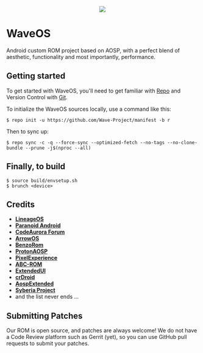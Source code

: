 <p align="center">
  <img src="https://i.imgur.com/HPowUAx.png" />
</p>

# WaveOS

Android custom ROM project based on AOSP, with a perfect blend of aesthetic, functionality and most importantly, performance.

## Getting started

To get started with WaveOS, you'll need to get familiar with [Repo](https://source.android.com/source/using-repo.html) and Version Control with [Git](https://source.android.com/source/version-control.html).

To initialize the WaveOS sources locally, use a command like this:
```
$ repo init -u https://github.com/Wave-Project/manifest -b r
```

Then to sync up:
```
$ repo sync -c -q --force-sync --optimized-fetch --no-tags --no-clone-bundle --prune -j$(nproc --all)
```

## Finally, to build

```
$ source build/envsetup.sh
$ brunch <device>
```

## Credits

 * [**LineageOS**](https://github.com/LineageOS)
 * [**Paranoid Android**](https://github.com/AOSPA)
 * [**CodeAurora Forum**](https://source.codeaurora.org/quic/la/)
 * [**ArrowOS**](https://github.com/ArrowOS)
 * [**BenzoRom**](https://github.com/BenzoRom)
 * [**ProtonAOSP**](https://github.com/ProtonAOSP)
 * [**PixelExperience**](https://github.com/PixelExperience)
 * [**ABC-ROM**](https://github.com/ezio84)
 * [**ExtendedUI**](https://github.com/Extended-UI/)
 * [**crDroid**](https://github.com/crDroidAndroid)
 * [**AospExtended**](https://github.com/AospExtended)
 * [**Syberia Project**](https://github.com/syberia-project)
 * and the list never ends ...

## Submitting Patches

Our ROM is open source, and patches are always welcome! We do not have a Code Review platform such as Gerrit (yet), so you can use GitHub pull requests to submit your patches.

